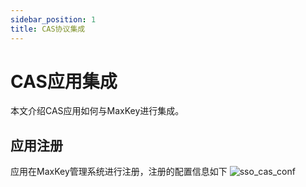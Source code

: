 ```yaml
---
sidebar_position: 1
title: CAS协议集成
---
```

# CAS应用集成
本文介绍CAS应用如何与MaxKey进行集成。

## 应用注册

应用在MaxKey管理系统进行注册，注册的配置信息如下
![sso_cas_conf](/images/sso/sso_cas_conf.png)


